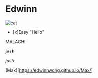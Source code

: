 <html>
  
  <head></head>
  
# Edwinn

<body>
  
  ![cat](https://i.pinimg.com/474x/65/11/b7/6511b73fd51f054d5daa2720dbaf38a8--ugly-dogs-pet-pictures.jpg)

- [x]Easy
  "Hello"

~~MALACHI~~
  
  **josh**
  
  *josh*



  (Max)[https://edwinnwong.github.io/Max/]

</body>

</html>

